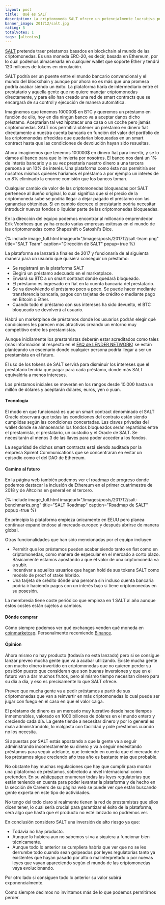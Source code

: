 ```yaml
---
layout: post
title:  Qué es SALT
description: La criptomoneda SALT ofrece un potencialmente lucrativo puente entre el mundo de los prestamos y el de las criptomonedas.
banner_image: 201712/salt.jpg
rating: 5
totalVotes: 1
tags: [altcoins]
---
```


[SALT](https://www.saltlending.com/) pretende traer préstamos basados en blockchain al mundo de las criptomonedas. Es una moneda ERC-20, es decir, basada en Ethereum, por lo cual podemos almacenarla en cualquier wallet que soporte Ether y tendrá 120 millones de tokens en circulación.

SALT podría ser un puente entre el mundo bancario convencional y el mundo del blockchain y aunque por ahora no es más que una promesa podría acabar siendo un éxito. La plataforma haría de intermediario entre el prestatario y aquella gente que no quiere manejar criptomonedas directamente, y para ello han creado una red de smart contracts que se encargará de su control y ejecución de manera automática. 

<!--more-->

Imaginemos que tenemos 100000$ en BTC y queremos un préstamo en función de ello, hoy en día ningún banco va a aceptar danos dicho préstamo. Aceptarían tal vez hipotecar una casa o un coche pero jamás criptomonedas. SALT nos permitirá obtener un préstamo en dinero fiat directamente a nuestra cuenta bancaria en función del valor del portfolio de las criptomonedas ofrecidas que quedarían bloqueadas en un smart contract hasta que las condiciones de devolución hayan sido resueltas.

Ahora imaginemos que tenemos 100000$ en dinero fiat para invertir, y se lo damos al banco para que lo invierta por nosotros. El banco nos dará un 1% de interés bancario y a su vez prestaría nuestro dinero a una tercera persona a un 10% de interés. Una plataforma como ésta nos permitiría ser nosotros mismos quienes haríamos el préstamo a por ejemplo un interés de un 8% eliminado la enorme comisión que los bancos toman.

Cualquier cambio de valor de las criptomonedas bloqueadas por SALT pertenece al dueño original, lo cual significa que si el precio de la criptomoneda sube se podría llegar a dejar pagado el préstamo con las ganancias obtenidas. Si en cambio decrece el prestatario podría necesitar introducir nuevos fondos o liquidar parte de las criptomonedas bloqueadas.

En la dirección del equipo podemos encontrar al millonario emprendedor Erik Voorhees que ya ha creado varias empresas exitosas en el mundo de las criptomonedas como Shapeshift o Satoshi's Dice.

{% include image_full.html imageurl="/images/posts/201712/salt-team.png" title="SALT Team" caption="Dirección de SALT" popup=true %}

La plataforma se lanzará a finales de 2017 y funcionaría de al siguienta manera para un usuario que quisiera conseguir un préstamo:
* Se registrará en la plataforma SALT
* Elegirá un préstamo adecuado en el marketplace.
* Enviará su BTC a un smart contract donde quedará bloqueado.
* El préstamo es ingresado en fiat en la cuenta bancaria del prestatario.
* Se va devolviendo el préstamo poco a poco. Se puede hacer mediante transferencia bancaria, pagos con tarjetas de crédito o mediante pago en Bitcoin o Ether.
* Cuando todo el préstamo con sus intereses ha sido devuelto, el BTC bloqueado se devolverá al usuario.

Habrá un marketplace de préstamos donde los usuarios podrán elegir qué condiciones les parecen más atractivas creando un entorno muy competitivo entre los prestamistas.

Aunque inicilamente los prestamistas deberán estar acreditados como tales (más información al respecto en el [FAQ de LENDER NETWORK](https://saltlending.zendesk.com/hc/en-us/sections/115002565247-Lender-Network)) se están planteando un escenario donde cualquier persona podría llegar a ser un prestamista en el futuro.

El uso de los tokens de SALT servirá para disminuir los intereses que el prestatario tendría que pagar para cada préstamo, donde más SALT equivaldría a menos intereses.

Los préstamos iniciales se moverán en los rangos desde 10.000 hasta un millón de dólares y aceptarán dólares, euros, yen o yuan.

#### Tecnología

El modo en que funcionará es que un smart contract denominado el SALT Oracle observará que todas las condiciones del contrato están siendo cumplidas según las condiciones concertadas. Las claves privadas del wallet donde se almacenarán los fondos bloqueados serán repartidas entre el prestamista, el prestatario, un custodio y el Oracle de SALT. Se necesitarán al menos 3 de las llaves para poder acceder a los fondos.

La seguridad de dichos smart contracts está siendo auditada por la empresa Spirent Communications que se concentraran en evitar un episodio como el del DAO de Ethereum.

#### Camino al futuro

En la página web también podemos ver el roadmap de progreso donde podemos destacar la inclusión de Ethereum en el primer cuatrimestre de 2018 y de Altcoins en general en el tercero.

{% include image_full.html imageurl="/images/posts/201712/salt-benchmarks.png" title="SALT Roadmap" caption="Roadmap de SALT" popup=true %}

En principio la plataforma empieza únicamente en EEUU pero planea continuar expandiéndose al mercado europeo y después abrirse de manera global.

Otras funcionalidades que han sido mencionadas por el equipo incluyen:
* Permitir que los préstamos pueden acabar siendo tanto en fiat como en criptomonedas, como manera de especular en el mercado a corto plazo. Básicamente estamos apostando a que el valor de una criptomoneda va a subir.
* Incentivar a aquellos usuarios que hagan hold de sus tokens SALT como modelo de proof of stake híbrido.
* Una tarjeta de crédito dónde una persona sin incluso cuenta bancaria podría ir haciendo pagos con un interés bajo si tiene criptomonedas en su posesión.

La membresía tiene coste periódico que empieza en 1 SALT al año aunque estos costes están sujetos a cambios.

#### Dónde comprar

Cómo siempre podemos ver qué exchanges venden qué moneda en [coinmarketcap](https://coinmarketcap.com/currencies/salt/#markets). Personalmente recomiendo [Binance](https://www.binance.com/?ref=11317062).

#### Ópinion

Ahora mismo no hay producto (todavía no está lanzado) pero si se consigue lanzar preveo mucha gente que va a acabar utilizando. Existe mucha gente con mucho dinero invertido en criptomonedas que no quieren perder su posición puesto que consideran que son buenas inversiones y que en el futuro van a dar muchos frutos, pero al mismo tiempo necesitan dinero para su dia a dia, y eso es precisamente lo que SALT ofrece.

Preveo que mucha gente va a pedir préstamos a partir de sus criptomonedas que van a reinvertir en más criptomonedas lo cual puede ser jugar con fuego en el caso en que el valor caiga.

El préstamo de dinero es un mercado muy lucrativo desde hace tiempos inmemorables, valorado en 1000 billones de dólares en el mundo entero y creciendo cada día. La gente tiende a necesitar dinero y por lo general es mala administrandolo, lo malgasta con facilidad y pide préstamos cuando no los necesita.

Si apuestas por SALT estás apostando a que la gente va a seguir administrando incorrectamente su dinero y va a seguir necesitando préstamos para seguir adelante, que teniendo en cuenta que el mercado de los préstamos sigue creciendo año tras año es bastante más que probable.

No obstante hay muchas regulaciones que hay que cumplir para montar una plataforma de préstamos, sobretodo a nivel internacional como pretenden. En su [whitepaper](https://membership.saltlending.com/files/abstract.pdf) enumeran todas las leyes regulatorias que están teniendo en cuenta para poder levantar la plataforma y de hecho en la sección de Careers de su página web se puede ver que están buscando gente experta en este tipo de actividades. 

No tengo del todo claro si realmente tienen la red de prestamistas que ellos dicen tener, lo cual sería crucial para garantizar el éxito de la plataforma, será algo que hasta que el producto no esté lanzado no podremos ver.

En conclusión considero SALT una inversión de alto riesgo ya que:

* Todavía no hay producto.
* Aunque lo hubiera aun no sabemos si va a siquiera a funcionar bien técnicamente.
* Aunque todo lo anterior se cumpliera habría que ver que no se les derrumbe todo cuando sean golpeados por leyes regulatorias tanto ya existentes que hayan pasado por alto o malinterpretado o por nuevas leyes que vayan apareciendo según el mundo de las criptomonedas vaya evolucionando.

Por otro lado si consiguen todo lo anterior su valor subirá exponencialmente.

Como siempre decimos no invirtamos más de lo que podemos permitirnos perder. 
